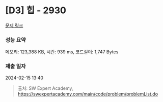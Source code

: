 # [D3] 힙 - 2930 

[문제 링크](https://swexpertacademy.com/main/code/problem/problemDetail.do?contestProbId=AV-Tj7ya3jYDFAXr) 

### 성능 요약

메모리: 123,388 KB, 시간: 939 ms, 코드길이: 1,747 Bytes

### 제출 일자

2024-02-15 13:40



> 출처: SW Expert Academy, https://swexpertacademy.com/main/code/problem/problemList.do